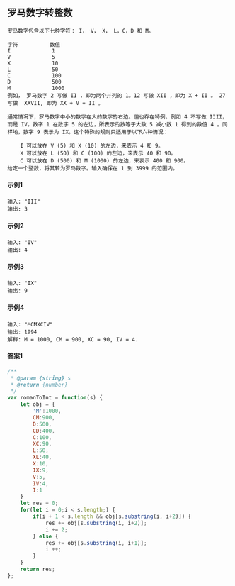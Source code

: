 ##  罗马数字转整数
    罗马数字包含以下七种字符： I， V， X， L，C，D 和 M。

    字符          数值
    I             1
    V             5
    X             10
    L             50
    C             100
    D             500
    M             1000
    例如， 罗马数字 2 写做 II ，即为两个并列的 1。12 写做 XII ，即为 X + II 。 27 写做  XXVII, 即为 XX + V + II 。

    通常情况下，罗马数字中小的数字在大的数字的右边。但也存在特例，例如 4 不写做 IIII，而是 IV。数字 1 在数字 5 的左边，所表示的数等于大数 5 减小数 1 得到的数值 4 。同样地，数字 9 表示为 IX。这个特殊的规则只适用于以下六种情况：

        I 可以放在 V (5) 和 X (10) 的左边，来表示 4 和 9。
        X 可以放在 L (50) 和 C (100) 的左边，来表示 40 和 90。 
        C 可以放在 D (500) 和 M (1000) 的左边，来表示 400 和 900。
    给定一个整数，将其转为罗马数字。输入确保在 1 到 3999 的范围内。
#### 示例1
    输入: "III"
    输出: 3
#### 示例2
    输入: "IV"
    输出: 4
#### 示例3
    输入: "IX"
    输出: 9
#### 示例4
    输入: "MCMXCIV"
    输出: 1994
    解释: M = 1000, CM = 900, XC = 90, IV = 4.
#### 答案1
```  javascript
/**
 * @param {string} s
 * @return {number}
 */
var romanToInt = function(s) {
    let obj = {
        'M':1000,
        CM:900,
        D:500,
        CD:400,
        C:100,
        XC:90,
        L:50,
        XL:40,
        X:10,
        IX:9,
        V:5,
        IV:4,
        I:1
    }
    let res = 0;
    for(let i = 0;i < s.length;) {
        if(i + 1 < s.length && obj[s.substring(i, i+2)]) {
            res += obj[s.substring(i, i+2)];
            i += 2;
        } else {
            res += obj[s.substring(i, i+1)];
            i ++;
        }
    }
    return res;
};

```